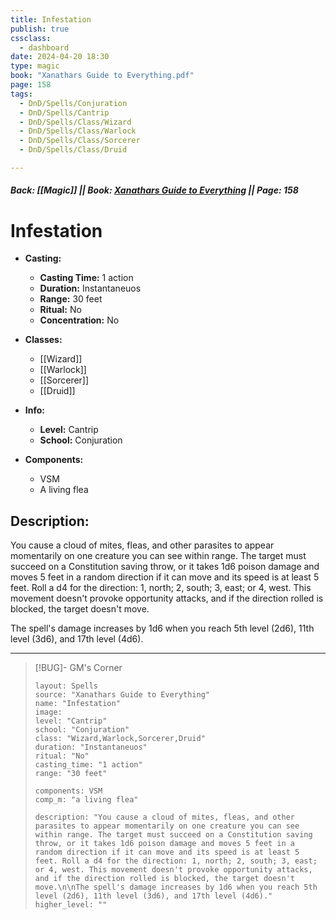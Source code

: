 ```yaml
---
title: Infestation
publish: true
cssclass:
  - dashboard
date: 2024-04-20 18:30
type: magic
book: "Xanathars Guide to Everything.pdf"
page: 158
tags:
  - DnD/Spells/Conjuration
  - DnD/Spells/Cantrip
  - DnD/Spells/Class/Wizard
  - DnD/Spells/Class/Warlock
  - DnD/Spells/Class/Sorcerer
  - DnD/Spells/Class/Druid

---
```


##### Back: [[Magic]] || Book: [Xanathars Guide to Everything](https://drive.google.com/drive/folders/1O5bhpYizcIT5xxAoLOuzCRht_PVS7VSG?usp=sharing) || Page: 158

# Infestation

- **Casting:**
    - **Casting Time:** 1 action
    - **Duration:** Instantaneuos
    - **Range:** 30 feet
    - **Ritual:** No
    - **Concentration:** No
- **Classes:**
    - [[Wizard]]
    - [[Warlock]]
    - [[Sorcerer]]
    - [[Druid]]

- **Info:**
    - **Level:** Cantrip
    - **School:** Conjuration
- **Components:**
    - VSM
    - A living flea

## Description:
You cause a cloud of mites, fleas, and other parasites to appear momentarily on one creature you can see within range. The target must succeed on a Constitution saving throw, or it takes 1d6 poison damage and moves 5 feet in a random direction if it can move and its speed is at least 5 feet. Roll a d4 for the direction: 1, north; 2, south; 3, east; or 4, west. This movement doesn't provoke opportunity attacks, and if the direction rolled is blocked, the target doesn't move.

The spell's damage increases by 1d6 when you reach 5th level (2d6), 11th level (3d6), and 17th level (4d6).



---

> [!BUG]- GM's Corner
>
> ```statblock
> layout: Spells
> source: "Xanathars Guide to Everything"
> name: "Infestation"
> image: 
> level: "Cantrip"
> school: "Conjuration"
> class: "Wizard,Warlock,Sorcerer,Druid"
> duration: "Instantaneuos"
> ritual: "No"
> casting_time: "1 action"
> range: "30 feet"
>
> components: VSM
> comp_m: "a living flea"
>
> description: "You cause a cloud of mites, fleas, and other parasites to appear momentarily on one creature you can see within range. The target must succeed on a Constitution saving throw, or it takes 1d6 poison damage and moves 5 feet in a random direction if it can move and its speed is at least 5 feet. Roll a d4 for the direction: 1, north; 2, south; 3, east; or 4, west. This movement doesn't provoke opportunity attacks, and if the direction rolled is blocked, the target doesn't move.\n\nThe spell's damage increases by 1d6 when you reach 5th level (2d6), 11th level (3d6), and 17th level (4d6)."
> higher_level: ""
> ```
